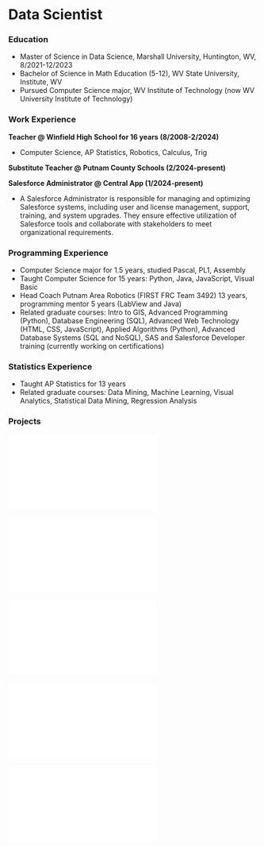 # Data Scientist

### Education
- Master of Science in Data Science,
Marshall University, Huntington, WV,
8/2021-12/2023
- Bachelor of Science in Math Education (5-12),
WV State University, Institute, WV
- Pursued Computer Science major,
WV Institute of Technology (now WV University Institute of Technology)

### Work Experience
**Teacher @ Winfield High School for 16 years (8/2008-2/2024)**
- Computer Science, AP Statistics, 
Robotics, Calculus, Trig

**Substitute Teacher @ Putnam County Schools (2/2024-present)**

**Salesforce Administrator @ Central App (1/2024-present)**
- A Salesforce Administrator is responsible for managing and optimizing Salesforce systems,
including user and license management, support, training, and system upgrades. They ensure
effective utilization of Salesforce tools and collaborate with stakeholders to meet organizational requirements.

### Programming Experience
- Computer Science major for 1.5 years, studied Pascal, PL1, Assembly
- Taught Computer Science for 15 years: Python, Java, JavaScript, Visual Basic
- Head Coach Putnam Area Robotics (FIRST FRC Team 3492) 13 years, programming mentor 5 years (LabView and Java)
- Related graduate courses: Intro to GIS, Advanced Programming (Python), Database Engineering (SQL),
Advanced Web Technology (HTML, CSS, JavaScript), Applied Algorithms (Python), Advanced Database Systems (SQL and NoSQL),
SAS and Salesforce Developer training (currently working on certifications)

### Statistics Experience
- Taught AP Statistics for 13 years
- Related graduate courses: Data Mining, Machine Learning, Visual Analytics, Statistical Data Mining, Regression Analysis

### Projects
![Synchronous e-Learning Effects on Math Performance of High School Students (random forest classifier, decision tree regression, k-means clustering, learning curve, validation curve)](/assets/papers/SynchronousElearningEffects.pdf) 

![Visual Analysis of Effects of Key Demographics on Covid-19 Vaccine Hesitancy in the US (visualizations in Tableau)](/assets/papers/CS670FinalProjectPaper_TinaKirk.pdf)

![Predicting Used Car Prices (correlation matrix, linear regression, transforming to achieve linearity, best subset selection, ANOVA, Kolmogorov-Smirnov (K-S) Test, Levene's Test, Boxcox)](/assets/papers/FinalReportRevised_TinaKirk.pdf)

![Predicting SAT Scores of High School Students (linear regression, residual plots, normal probability plots (QQ), polynomial regression, best subset selection, forward and backward stepwise selection, validation set approach, regressor selction criteria: Cp, BIC, AIC, adjusted r-squared)](/assets/papers/SynchronousElearningEffects.pdf)

![Predicting Student Exam Performance (data preparation, jitter plot, beeswarm plot, ggplot methods of geom_sina() and geom_violin(), logistics regression to predict categorical response of pass/fail)](/assets/papers/Student_Exam_Performance_Prediction.pdf)



